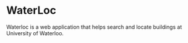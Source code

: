 # WaterLoc
Waterloc is a web application that helps search and locate buildings at University of Waterloo.
